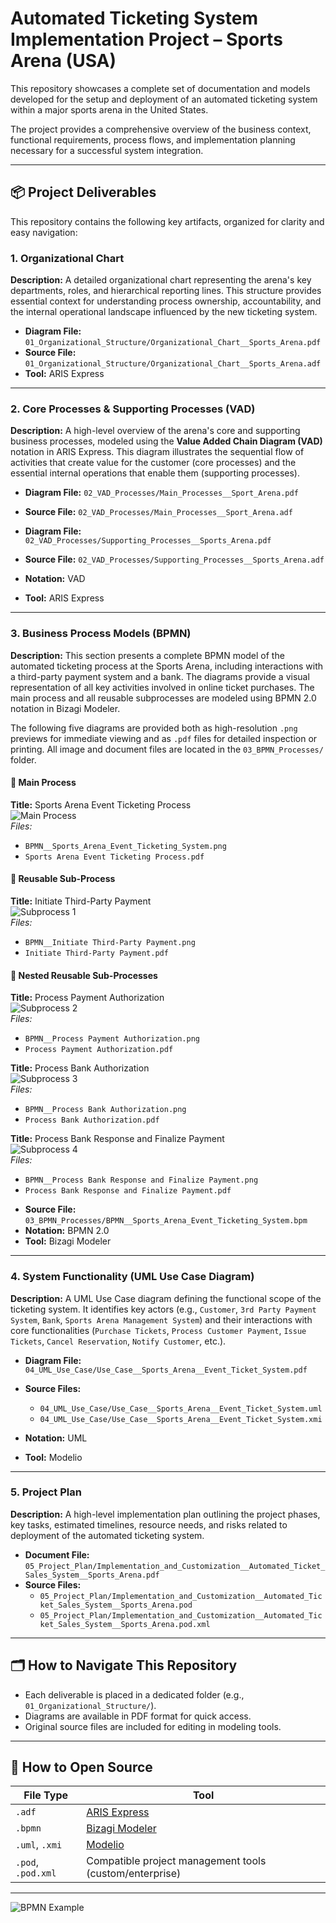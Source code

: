 # Automated Ticketing System Implementation Project – Sports Arena (USA)

This repository showcases a complete set of documentation and models developed for the setup and deployment of an automated ticketing system within a major sports arena in the United States.

The project provides a comprehensive overview of the business context, functional requirements, process flows, and implementation planning necessary for a successful system integration.

---

## 📦 Project Deliverables

This repository contains the following key artifacts, organized for clarity and easy navigation:

### 1. Organizational Chart

**Description:** A detailed organizational chart representing the arena's key departments, roles, and hierarchical reporting lines. This structure provides essential context for understanding process ownership, accountability, and the internal operational landscape influenced by the new ticketing system.

* **Diagram File:** `01_Organizational_Structure/Organizational_Chart__Sports_Arena.pdf`
* **Source File:** `01_Organizational_Structure/Organizational_Chart__Sports_Arena.adf` 
* **Tool:** ARIS Express

---

### 2. Core Processes & Supporting Processes (VAD)

**Description:** A high-level overview of the arena's core and supporting business processes, modeled using the **Value Added Chain Diagram (VAD)** notation in ARIS Express. This diagram illustrates the sequential flow of activities that create value for the customer (core processes) and the essential internal operations that enable them (supporting processes).

* **Diagram File:** `02_VAD_Processes/Main_Processes__Sport_Arena.pdf`
* **Source File:** `02_VAD_Processes/Main_Processes__Sport_Arena.adf`

* **Diagram File:** `02_VAD_Processes/Supporting_Processes__Sports_Arena.pdf`
* **Source File:** `02_VAD_Processes/Supporting_Processes__Sports_Arena.adf`

* **Notation:** VAD
* **Tool:** ARIS Express

---

### 3. Business Process Models (BPMN)

**Description:** This section presents a complete BPMN model of the automated ticketing process at the Sports Arena, including interactions with a third-party payment system and a bank. The diagrams provide a visual representation of all key activities involved in online ticket purchases. The main process and all reusable subprocesses are modeled using BPMN 2.0 notation in Bizagi Modeler.

The following five diagrams are provided both as high-resolution `.png` previews for immediate viewing and as `.pdf` files for detailed inspection or printing. All image and document files are located in the `03_BPMN_Processes/` folder.

#### 🔹 Main Process

**Title:** Sports Arena Event Ticketing Process  
![Main Process](03_BPMN_Processes/BPMN__Sports_Arena_Event_Ticketing_System.png)  
*Files:*  
- `BPMN__Sports_Arena_Event_Ticketing_System.png`  
- `Sports Arena Event Ticketing Process.pdf`

#### 🔹 Reusable Sub-Process

**Title:** Initiate Third-Party Payment  
![Subprocess 1](03_BPMN_Processes/BPMN__Initiate%20Third-Party%20Payment.png)  
*Files:*  
- `BPMN__Initiate Third-Party Payment.png`  
- `Initiate Third-Party Payment.pdf`

#### 🔹 Nested Reusable Sub-Processes

**Title:** Process Payment Authorization  
![Subprocess 2](03_BPMN_Processes/BPMN__Process%20Payment%20Authorization.png)  
*Files:*  
- `BPMN__Process Payment Authorization.png`  
- `Process Payment Authorization.pdf`

**Title:** Process Bank Authorization  
![Subprocess 3](03_BPMN_Processes/BPMN__Process%20Bank%20Authorization.png)  
*Files:*  
- `BPMN__Process Bank Authorization.png`  
- `Process Bank Authorization.pdf`

**Title:** Process Bank Response and Finalize Payment  
![Subprocess 4](03_BPMN_Processes/BPMN__Process%20Bank%20Response%20and%20Finalize%20Payment.png)  
*Files:*  
- `BPMN__Process Bank Response and Finalize Payment.png`  
- `Process Bank Response and Finalize Payment.pdf`

* **Source File:** `03_BPMN_Processes/BPMN__Sports_Arena_Event_Ticketing_System.bpm`  
* **Notation:** BPMN 2.0  
* **Tool:** Bizagi Modeler


---

### 4. System Functionality (UML Use Case Diagram)

**Description:** A UML Use Case diagram defining the functional scope of the ticketing system. It identifies key actors (e.g., `Customer`, `3rd Party Payment System`, `Bank`, `Sports Arena Management System`) and their interactions with core functionalities (`Purchase Tickets`, `Process Customer Payment`, `Issue Tickets`, `Cancel Reservation`, `Notify Customer`, etc.).

* **Diagram File:** `04_UML_Use_Case/Use_Case__Sports_Arena__Event_Ticket_System.pdf` 
* **Source Files:**
  - `04_UML_Use_Case/Use_Case__Sports_Arena__Event_Ticket_System.uml`
  - `04_UML_Use_Case/Use_Case__Sports_Arena__Event_Ticket_System.xmi`

* **Notation:** UML
* **Tool:** Modelio

---

### 5. Project Plan

**Description:** A high-level implementation plan outlining the project phases, key tasks, estimated timelines, resource needs, and risks related to deployment of the automated ticketing system.

* **Document File:** `05_Project_Plan/Implementation_and_Customization__Automated_Ticket_Sales_System__Sports_Arena.pdf`
* **Source Files:**
  - `05_Project_Plan/Implementation_and_Customization__Automated_Ticket_Sales_System__Sports_Arena.pod`
  - `05_Project_Plan/Implementation_and_Customization__Automated_Ticket_Sales_System__Sports_Arena.pod.xml`

---

## 🗂 How to Navigate This Repository

* Each deliverable is placed in a dedicated folder (e.g., `01_Organizational_Structure/`).
* Diagrams are available in PDF format for quick access.
* Original source files are included for editing in modeling tools.

---

## 🧰 How to Open Source 

| File Type | Tool |
|-----------|------|
| `.adf`    | [ARIS Express](https://www.ariscommunity.com/aris-express) |
| `.bpmn`   | [Bizagi Modeler](https://www.bizagi.com/) |
| `.uml`, `.xmi` | [Modelio](https://www.modelio.org/) |
| `.pod`, `.pod.xml` | Compatible project management tools (custom/enterprise) |

---

![BPMN Example](03_BPMN_Processes/Sports%20Arena%20Event%20Ticketing%20Process.png)
